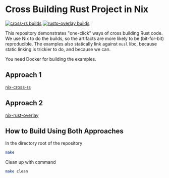 # Cross Building Rust Project in Nix

[![cross-rs builds](https://github.com/syncom/rust-cross-build-nix/actions/workflows/r10e-cross-rs-build.yml/badge.svg)](https://github.com/syncom/rust-cross-build-nix/actions/workflows/r10e-cross-rs-build.yml)
[![rusto-overlay builds](https://github.com/syncom/rust-cross-build-nix/actions/workflows/r10e-rust-overlay-build.yml/badge.svg)](https://github.com/syncom/rust-cross-build-nix/actions/workflows/r10e-rust-overlay-build.yml)

This repository demonstrates "one-click" ways of cross building Rust code. We
use Nix to do the builds, so the artifacts are more likely to be (bit-for-bit)
reproducible. The examples also statically link against `musl` libc, because
static linking is trickier to do, and because we can.

You need Docker for building the examples.

## Approach 1

[nix-cross-rs](./nix-cross-rs/)

## Approach 2

[nix-rust-overlay](./nix-rust-overlay/)

## How to Build Using Both Approaches

In the directory root of the repository

```bash
make
```

Clean up with command

```bash
make clean
```
